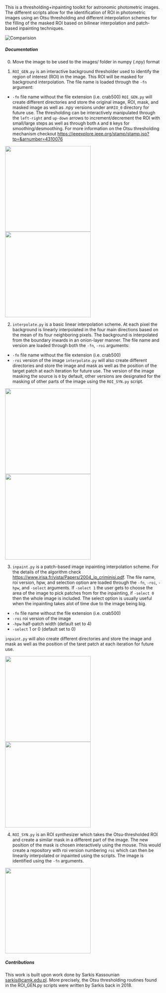 This is a thresholding+inpainting toolkit for astronomic photometric images. The different scripts allow for the identification of ROI in photometric images using an Otsu thresholding and different interpolation schemes for the filling of the masked ROI based on bilinear interpolation and patch-based inpainting techniques.

![Comparision](../assets/images/out.jpg?raw=true)

##### Documentation
0. Move the image to be used to the images/ folder in numpy (.npy) format

1. `ROI_GEN.py` is an interactive background thresholder used to identify the region of interest (ROI) in the image. This ROI will be masked for background interpolation. The file name is loaded through the `-fn` argument:
  - `-fn` file name without the file extension (i.e. crab500)
  `ROI_GEN.py` will create different directories and store the original image, ROI, mask, and masked image as well as .npy versions under an`RIO_0` directory for future use. The thresholding can be interactively manipulated through the `left-right` and `up-down` arrows to increment/decrement the ROI with small/large steps as well as through both `A` and `B` keys for smoothing/desmoothing. For more information on the Otsu thresholding mechanism checkout https://ieeexplore.ieee.org/stamp/stamp.jsp?tp=&arnumber=4310076

<p float='center'>
  <img src="../assets/images/ROI_GEN.gif?raw=true" width="276" height="276">
  <img src="../assets/images/ROI_GEN_2.gif?raw=true" width="276" height="276">
</p>

2. `interpolate.py` is a basic linear interpolation scheme. At each pixel the background is linearly interpolated in the four main directions based on the mean of its four neighboring pixels. The background is interpolated from the boundary inwards in an onion-layer manner. The file name and version are loaded through both the `-fn`, `-roi` arguments:
  - `-fn` file name without the file extension (i.e. crab500)
  - `-roi` version of the image
`interpolate.py` will also create different directories and store the image and mask as well as the position of the target patch at each iteration for future use. The version of the image masking the source is `0` by default, other versions are designated for the masking of other parts of the image using the `ROI_SYN.py` script. 

<p float='center'>
  <img src="../assets/images/Crab_int.gif?raw=true" width="276" height="276">
  <img src="../assets/images/eye_int.gif?raw=true" width="276" height="276">
</p>

3. `inpaint.py` is a patch-based image inpainting interpolation scheme. For the details of the algorithm check https://www.irisa.fr/vista/Papers/2004_ip_criminisi.pdf. The file name, roi version, hpw, and selection option are loaded through the `-fn`, `-roi`, `-hpw`, and `-select` arguments. If `-select 1` the user gets to choose the area of the image to pick patches from for the inpainting, if `-select 0` then the whole image is included. The select option is usually useful when the inpainting takes alot of time due to the image being big. 
  - `-fn` file name without the file extension (i.e. crab500)
  - `-roi` roi version of the image
  - `-hpw` half-patch width (default set to 4)
  - `-select` 1 or 0  (default set to 0)

`inpaint.py` will also create different directories and store the image and mask as well as the position of the taret patch at each iteration for future use.

<p float='center'>
  <img src="../assets/images/Crab_inp.gif?raw=true" width="276" height="276">
  <img src="../assets/images/eye_inp.gif?raw=true" width="276" height="276">
</p>

4. `ROI_SYN.py` is an ROI synthesizer which takes the Otsu-thresholded ROI and create a similar mask in a different part of the image. The new position of the mask is chosen interactively using the mouse. This would create a repository with roi version numbering `roi` which can then be linearily interpolated or inpainted using the scripts. The image is identified using the `-fn` arguments. 

<p float='center'>
  <img src = "../assets/images/crab_syn.gif?raw=true" width="276" height="276">
</p>

##### Contributions
This work is built upon work done by Sarkis Kassounian <sarkis@camk.edu.pl>. More precisely, the Otsu thresholding routines found in the ROI_GEN.py scripts were written by Sarkis back in 2018. 

